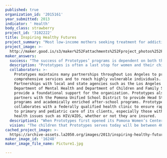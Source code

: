 ```yaml
---
published: true
organization_id: '2015161'
year_submitted: 2013
indicator: ' Health'
body_class: strawberry
project_id: '3102222'
title: Inspiring Healthy Futures
project_summary: "Most low-income mothers seeking treatment for addiction, mental illness and domestic abuse face a heartbreaking choice: give up their children to a guardian or foster care and get help, or stay with their families and continue to suffer. Prototypes provides Los Angeles’ most vulnerable women and children access to behavioral healthcare and social services to ensure they can become healthy, independent and productive community members. Prototypes’ LA 2050 project is to ensure the robustness and sustainability of our children’s services. \r\n\r\nPrototypes’ children’s services are critical to the mother’s success and allow for Prototypes to tackle the intergenerational cycle of addiction, abuse and poverty. Children of addicted parents are the highest risk group to become alcohol and drug abusers, and studies have also shown that children with mothers with mental illness are at increased risk for psychological problems as well as alcohol and drug problems. Of the children who arrive at Prototypes, 56% of them suffer from developmental delays, hyperactivity or difficulties with attachment, and 71% of them have witnessed violence in their home or community. \r\n\r\nPrototypes was founded to fill the gaps left by traditional social service organizations and has pioneered the way to treat complex issues including homelessness, co-occurring substance use and mental health conditions and trauma by allowing mothers to stay with their children through recovery – and by providing a safe, comfortable environment for women and children to receive treatment for all of these issues in one location. A majority of clients have multiple physical and mental health needs, including chronic diseases such as HIV/AIDS. Therefore, Prototypes’ programs reflect these multiple needs by including rehabilitative, educational and vocational services along with life-skills training. In fact, Prototypes’ programs were the first of their kind to offer wrap-around services within a single location to ensure that women who complete the program are strong, self-sufficient and able to care for and support their children. Pregnant and post-partum women receive specialized support, treatment and access to pre- and post-natal care, and children receive a vast array of services including individual and children’s group therapy, onsite childcare and a Head Start preschool as well as pediatric care to ensure their best start at life. This holistic approach to treatment enables Prototypes to serve extremely high-risk women and children with equally high success rates. \r\n\r\nOne of the most high-risk populations that Prototypes serves is women within the criminal justice system. This work started with the addition of Prototypes’ Community Prisoner Mother Program to provide residential substance abuse treatment services to California State inmates. The Community Prisoner Mother Program, in partnership with the California Department of Corrections and Rehabilitation, is truly a unique residential treatment program and provides comprehensive treatment with the goal of preparing inmate mothers and children for successful reintegration into their community. Respecting their important roles as mothers, Prototypes assists in reuniting mothers with their children and preventing separation of mothers and their infants at birth. \r\n\r\nAs Los Angeles looks toward a healthier 2050, today’s children determine the future status of the health indicator. Integrating children into their mother’s treatment, and providing these children with physical and mental health services, reduces their risk of future problems with substance abuse, mental illness, and criminal justice involvement and keeps them out of the child welfare system. Keeping mothers and children together also plays a significant role in helping women maintain a sense of hope and determination as they proceed through treatment. Notably, mothers who receive family-centered treatment have increased rates of post-treatment sobriety. Ultimately, supporting both mother and child together strengthens their bond and ends the intergenerational cycle of addiction, abuse and poverty.\r\n\r\nHealth is a critical component in determining a persons’ overall living condition. Providing critical services to children as early as possible ensures a healthier outcome with reduced risks of physical, mental and emotional health problems, including chronic diseases. And, while Prototypes’ children’s services help improve the health of Los Angeles, they also impact other indicators including education, public safety and income and employment. Preventing future health risks and providing a child a safe home enables them to continue their education, which, in turn, reduces the chances of crime-related activity and keeps them on the path of higher education and employment. While Prototypes’ services aim to address the current health needs of uninsured and vulnerable women, these services also ensure future generations’ health and safety. "
project_image: >-
  http://maker.good.is/s3/maker%252Fattachments%252Fproject_photos%252Fimages%252F16248%252Fdisplay%252FPicture1.jpg=c570x385
maker_answers:
  success: "The success of Prototypes’ programs is dependent on both the well-being of women and children and addresses four objectives. The most immediate is to decrease the use and/or abuse or prescription, alcohol and other harmful drugs. Additionally, Prototypes aims to increase self-sufficiency and parenting skills, improve mental and physical health and decrease recidivism and exposure to crime and violence. Prototypes success is dependent on the mothers being able to find a job, provide housing and a safe environment for their children. Short-term outcomes include:  75% of clients will show increased job skills, 70% will find safe and stable housing and 90% will demonstrate an increase in effective parenting skills. \r\n\r\nSpecifically for children, this project will ensure that 100% of children will receive mental and physical health assessments and will receive treatment and/or referrals for treatment if needed. Additionally, Prototypes’ infant and toddler daycare will provide developmental assessments to ensure young children are meeting appropriate stages. Long-term outcomes would impact the future of these children and include lower rates of chronic diseases and lower mortality and morbidity rates. Successful outcomes also include lower rates of substance abuse, mental illness and domestic violence as well as lower incarceration rates. \r\n"
  description: "Prototypes is often a last stop for women and their children who have immediate needs like access to shelter and food, but also complex mental health and substance use issues. With 11 locations in Los Angeles, and serving 12,000 people annually, Prototypes currently reaches underserved communities as a critical safety net for individuals seeking intensive and individualized treatment. Prototypes works to make sure that health disparities are reduced for the most underserved communities, increasing this population’s overall health and access to care. Additionally, Prototypes has made infrastructure changes in preparation for healthcare reform ensuring that our services continue to reach underserved care as individuals gain access to health insurance. \r\n\r\n\r\nPrototypes’ unique social service model fills a much needed gap in care in Los Angeles and is directly benefiting children who may have not received services or who may have been sent to the child welfare system when their mothers entered residential treatment. Each day, Prototypes provides children with shelter, food, counseling and therapeutic daycare in a safe and nurturing environment alongside their mothers. The women receive intensive and integrated services that give the tools to care for and support their children, ensuring their health and that their opportunities for success are not denied.  This project works to remove health as a “hindrance to human development” as we envision a better Los Angeles. \r\n"
  collaborators: >-
    Prototypes maintains many partnerships throughout Los Angeles to provide
    comprehensive services and to reach highly vulnerable individuals.
    Partnerships with local and state agencies such as the Los Angeles County
    Department of Mental Health and Department of Children and Family Services
    provide a foundational support for the organization. Prototypes also
    partners with the Pomona Unified School District to provide Head Start
    programs and academically enriched after-school programs. Prototypes also
    collaborates with a federally qualified health clinic to ensure rapid access
    to primary and pediatric care of its clients, especially those with chronic
    health issues such as HIV/AIDS, whether or not they are insured.  
  description1: "When Prototypes first opened its Pomona Women’s Center in 1988, it was the first residential treatment center of its kind to allow women to keep their children with them while they recovered. Since then, Prototypes has rapidly grown to be one of the leading behavioral health care providers of comprehensive treatment for vulnerable families with co-occurring disorders. Prototypes is also one of the largest social service organizations in the United States serving high-risk women and their children. Highlights of Prototypes’ past achievements include:\r\n\r\n•\tIn 1989, Prototypes became one of the first agencies in the United States to offer AIDS prevention and outreach programs specifically targeted to women at risk. \r\n\r\n•\tPrototypes opened STAR House in 1999 as a transitional domestic violence shelter for women and their children that provides comprehensive treatment at a confidential location. \r\n\r\n•\tThrough an innovative partnership with the LA County Criminal Courts, Probation, District Attorney, Public Defender and California Department of Corrections and Rehabilitation, Prototypes begins providing services for the Women’s Second Chance Re-Entry Court program in 2007. \r\n\r\n•\tIn 2011, Prototypes began accepting most PPO and HMO insurance plans and developed affordable payment options for those who do not qualify for Prototypes’ government-funded programs. This allowed us to serve even more individuals while also preparing for healthcare reform. \r\n\r\n•\tWhen Assembly Bill 109 became effective on October 1, 2011, Prototypes was notified that its Community Prisoner Mother Program would close. Through legislative action and advocacy, Prototypes was able to keep the program open after its scheduled close date on June 30, 2012. Today, Prototypes operates the only program in the State of California that allows mother to serve their sentence in residential treatment instead of prison.  \r\n\r\n•\tGiven its history and success, Prototypes has led other social service organizations in strategic advocacy efforts. In October 2012, Prototypes conveyed its First Annual Think Tank, bringing together experts in the field of treatment for women and children. With rapid changes in health care, it is imperative that organizations have a unified voice that helps shape further legislative action. The discussion and understanding that arose from the Think Tank is currently being developed as a white paper to disseminate throughout the State. \r\n"
  vision: "The children that Prototypes serves today will be between 40 and 50 years old in 2050 and, due to Prototypes’ intervention, will enjoy better outcomes than their parents because their opportunities were not limited due to addiction, violence or mental illness. Rates of gainful employment and stable housing will be higher, and their overall quality of life will be greater. This group will also have significantly less problems with substance use, mental health and domestic violence, and, since they were able to stay with their mothers, they have continued to build strong bonds within their own family and community. They will also have reduced risk for chronic diseases such as HIV/AIDS, diabetes or cardiac disease due to their own knowledge and ability to seek preventive care. Therefore, their own children will have better health outcomes because of their access to preventive health care services and educational and career opportunities.  \r\n\r\n\r\nToday, many children at Prototypes have complex histories including experiencing extreme poverty and witnessing violence and abuse. Many children have severe behavioral problems, while others have reversed roles with their mothers, becoming her and their siblings’ caretaker. Yet, others display a lack of attachment or trust toward others due to past unstable living arrangements such as homelessness, having attended numerous schools in one year or being left unattended for long periods of time. This story of neglect and unequal access to basic needs should not be a part of Los Angeles’ future. By treating these children and their mothers now, Prototypes greatly improves the health and wellness of many families in the future. \r\n\r\n\r\nIncluding children with their mother’s recovery has the longest and greatest impact and works to make sure that LA’s low-income communities of color no longer paint a dismal health picture. Not only do women have higher rates of post-treatment sobriety, but the children receive critical services that keep them out of the child welfare system and prevent them from repeating the cycle of abuse, addiction and poverty. \r\n"
cached_project_image: >-
  https://archive-assets.la2050.org/images/2013/inspiring-healthy-futures/maker.good.is/s3/maker%252Fattachments%252Fproject_photos%252Fimages%252F16248%252Fdisplay%252FPicture1.jpg=c570x385.jpg
maker_image_id: '16248'
maker_image_file_name: Picture1.jpg

---
```

